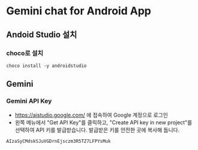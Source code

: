 # Gemini chat for Android App

## Andoid Studio 설치

### choco로 설치
```
choco install -y androidstudio
```

## Gemini

### Gemini API Key
* https://aistudio.google.com/ 에 접속하여 Google 계정으로 로그인
* 왼쪽 메뉴에서 "Get API Key"를 클릭하고, "Create API key in new project"를 선택하여 API 키를 발급받습니다. 발급받은 키를 안전한 곳에 복사해 둡니다.
```
AIzaSyCMdskSJuVGDrnEjsczm3R5TZ7LFPYsMuk
```
